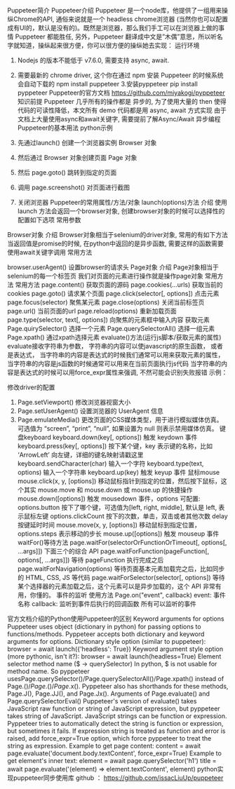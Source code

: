 Puppeteer简介
Puppeteer介绍
Puppeteer 是一个node库，他提供了一组用来操纵Chrome的API, 通俗来说就是一个 headless chrome浏览器 (当然你也可以配置成有UI的，默认是没有的)。既然是浏览器，那么我们手工可以在浏览器上做的事情 Puppeteer 都能胜任, 另外，Puppeteer 翻译成中文是”木偶”意思，所以听名字就知道，操纵起来很方便，你可以很方便的操纵她去实现：
运行环境

1. Nodejs 的版本不能低于 v7.6.0, 需要支持 async, await.
2. 需要最新的 chrome driver, 这个你在通过 npm 安装 Puppeteer 的时候系统会自动下载的
  npm install puppeteer
  3.安装pyppeteer
  pip install pyppeteer
  Puppeteer的官方文档
  https://github.com/miyakogi/pyppeteer
  知识前提
  Puppeteer 几乎所有的操作都是 异步的, 为了使用大量的 then 使得代码的可读性降低，本文所有 demo 代码都是用 async, await 方式实现
  由于文档上大量使用async和await关键字,  需要提前了解Async/Await 异步编程
  Puppeteer的基本用法
  python示例

3. 先通过launch() 创建一个浏览器实例 Browser 对象
4. 然后通过 Browser 对象创建页面 Page 对象
5. 然后 page.goto() 跳转到指定的页面
6. 调用 page.screenshot() 对页面进行截图
7. 关闭浏览器
  Puppeteer的常用属性/方法/对象
  launch(options)方法
  介绍
  使用launch 方法会返回一个browser对象, 创建browser对象的时候可以选择性的配置如下选项
  常用参数

Browser对象
介绍
Browser对象相当于selenium的driver对象, 常用的有如下方法
当返回值是promise的时候, 在python中返回的是异步函数, 需要这样的函数需要使用await关键字调用
常用方法

browser.userAgent()    设置browser的请求头
Page对象
介绍
Page对象相当于selenium的每一个标签页
我们对页面的元素进行操作就是操作page对象
常用方法
常用方法
page.content()     获取页面的源码
page.cookies(...urls)      获取当前的cookies
page.goto()     请求某个页面
page.click(selector[, options])     点击元素
page.focus(selector)    聚焦某元素
page.close(options)     关闭当前标签页
page.url()   当前页面的url
page.reload(options)     重新加载页面
page.type(selector, text[, options])    向聚焦的元素框中输入内容
获取元素
Page.quirySelector()      选择一个元素
Page.querySelectorAll()     选择一组元素
Page.xpath()     通过xpath选择元素
evaluate()方法(运行js脚本/获取元素的属性)
evaluate接收字符串为参数， 字符串的内容可以使javascript的原生函数， 或者是表达式， 当字符串的内容是表达式的时候我们通常可以用来获取元素的属性， 当字符串的内容是js函数的时候通常可以用来在当前页面执行js代码
当字符串的内容是表达式的时候可以用force_expr属性来强调, 不然可能会识别失败报错
示例：

修改driver的配置
1. Page.setViewport() 修改浏览器视窗大小
2. Page.setUserAgent() 设置浏览器的 UserAgent 信息
3. Page.emulateMedia() 更改页面的CSS媒体类型，用于进行模拟媒体仿真。 可选值为 “screen”, “print”, “null”, 如果设置为 null 则表示禁用媒体仿真。
  键盘keyboard
  keyboard.down(key[, options]) 触发 keydown 事件
  keyboard.press(key[, options]) 按下某个键，key 表示键的名称，比如 ‘ArrowLeft’ 向左键，详细的键名映射请戳这里
  keyboard.sendCharacter(char) 输入一个字符
  keyboard.type(text, options) 输入一个字符串
  keyboard.up(key) 触发 keyup 事件
  鼠标mouse
  mouse.click(x, y, [options]) 移动鼠标指针到指定的位置，然后按下鼠标，这个其实 mouse.move 和 mouse.down 或 mouse.up 的快捷操作
  mouse.down([options]) 触发 mousedown 事件，options 可配置:
  options.button 按下了哪个键，可选值为[left, right, middle], 默认是 left, 表示鼠标左键
  options.clickCount 按下的次数，单击，双击或者其他次数
  delay 按键延时时间
  mouse.move(x, y, [options]) 移动鼠标到指定位置， options.steps 表示移动的步长
  mouse.up([options]) 触发 mouseup 事件
  waitFor()等待方法
  page.waitFor(selectorOrFunctionOrTimeout[, options[, …args]]) 下面三个的综合 API
  page.waitForFunction(pageFunction[, options[, …args]]) 等待 pageFunction 执行完成之后
  page.waitForNavigation(options) 等待页面基本元素加载完之后，比如同步的 HTML, CSS, JS 等代码
  page.waitForSelector(selector[, options]) 等待某个选择器的元素加载之后，这个元素可以是异步加载的，这个 API 非常有用，你懂的。
  事件的监听
  使用方法
  Page.on("event", callback)
  event: 事件名称
  callback: 监听到事件后执行的回调函数
  所有可以监听的事件


官方文档介绍的Python使用Puppeteer的区别
Keyword arguments for options
Puppeteer uses object (dictionary in python) for passing options to functions/methods. Pyppeteer accepts both dictionary and keyword arguments for options.
Dictionary style option (similar to puppeteer):
browser = await launch({'headless': True})
Keyword argument style option (more pythonic, isn't it?):
browser = await launch(headless=True)
Element selector method name ($ -> querySelector)
In python, $ is not usable for method name. So pyppeteer usesPage.querySelector()/Page.querySelectorAll()/Page.xpath() instead of Page.$()/Page.$$()/Page.$x(). Pyppeteer also has shorthands for these methods, Page.J(), Page.JJ(), and Page.Jx().
Arguments of Page.evaluate() and Page.querySelectorEval()
Puppeteer's version of evaluate() takes JavaScript raw function or string of JavaScript expression, but pyppeteer takes string of JavaScript. JavaScript strings can be function or expression. Pyppeteer tries to automatically detect the string is function or expression, but sometimes it fails. If expression string is treated as function and error is raised, add force_expr=True option, which force pyppeteer to treat the string as expression.
Example to get page content:
content = await page.evaluate('document.body.textContent', force_expr=True)
Example to get element's inner text:
element = await page.querySelector('h1')
title = await page.evaluate('(element) => element.textContent', element)
python实现puppeteer同步使用库
github  ：  https://github.com/issacLiuUp/puppeteer